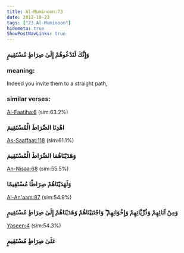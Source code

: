 ```yaml
---
title: Al-Muminoon:73
date: 2012-10-23
tags: ["23.Al-Muminoon"]
hidemeta: true 
ShowPostNavLinks: true 
---
```

### وَإِنَّكَ لَتَدْعُوهُمْ إِلَىٰ صِرَاطٍ مُسْتَقِيمٍ
### meaning: 
Indeed you invite them to a straight path,
### similar verses: 

[Al-Faatiha:6](/1/6) (sim:63.2%)

### اهْدِنَا الصِّرَاطَ الْمُسْتَقِيمَ

[As-Saaffaat:118](/37/118) (sim:61.1%)

### وَهَدَيْنَاهُمَا الصِّرَاطَ الْمُسْتَقِيمَ

[An-Nisaa:68](/4/68) (sim:55.5%)

### وَلَهَدَيْنَاهُمْ صِرَاطًا مُسْتَقِيمًا

[Al-An'aam:87](/6/87) (sim:54.9%)

### وَمِنْ آبَائِهِمْ وَذُرِّيَّاتِهِمْ وَإِخْوَانِهِمْ ۖ وَاجْتَبَيْنَاهُمْ وَهَدَيْنَاهُمْ إِلَىٰ صِرَاطٍ مُسْتَقِيمٍ

[Yaseen:4](/36/4) (sim:54.3%)

### عَلَىٰ صِرَاطٍ مُسْتَقِيمٍ
